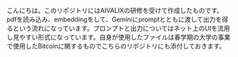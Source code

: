 こんにちは。このリポジトリにはAIVALIXの研修を受けて作成したものです。pdfを読み込み、embeddingをして、Geminiにpromptとともに渡して出力を得るという流れになっています。プロンプトと出力についてはネット上のUIを流用し見やすい形式になっています。自身が使用したファイルは春学期の大学の事業で使用したBitcoinに関するものでこちらのリポジトリにも添付しておきます。
